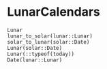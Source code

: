 # LunarCalendars

```@docs
Lunar
lunar_to_solar(lunar::Lunar)
solar_to_lunar(solar::Date)
Lunar(solar::Date)
Lunar(::typeof(today))
Date(lunar::Lunar)
```
